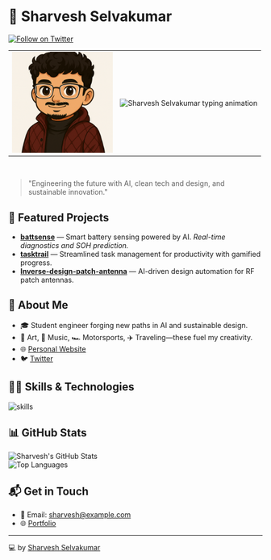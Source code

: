 # 👋 Sharvesh Selvakumar

[![Follow on Twitter](https://img.shields.io/badge/Twitter-%40Sharvesh_14-1DA1F2?style=flat-square&logo=twitter&logoColor=white)](https://x.com/Sharvesh_14?t=AVstc0BoWbhh2WFnikeu_w&s=08)

<table>
  <tr>
    <td>
      <img src="https://github.com/sharvesh1401/sharvesh1401/blob/cddcc79842f0ed38d552e3d494211c5c4b755755/profile%20image.png" alt="Sharvesh Selvakumar profile" width="200"/>
    </td>
    <td>
      <img src="https://readme-typing-svg.demolab.com?font=Roboto&size=30&pause=1000&color=7B3FE4&width=435&lines=Aspiring+Engineer;AI+Enthusiast;Sustainable+Innovation+Advocate" alt="Sharvesh Selvakumar typing animation"/>
    </td>
  </tr>
</table>

<br/>

> "Engineering the future with AI, clean tech and design, and sustainable innovation."

## 🚀 Featured Projects

- **[battsense](https://github.com/sharvesh1401/battsense)** — Smart battery sensing powered by AI. *Real-time diagnostics and SOH prediction.*
- **[tasktrail](https://github.com/sharvesh1401/tasktrail)** — Streamlined task management for productivity with gamified progress.
- **[Inverse-design-patch-antenna](https://github.com/sharvesh1401/Inverse-design-patch-antenna)** — AI-driven design automation for RF patch antennas.

## 🌱 About Me

- 🎓 Student engineer forging new paths in AI and sustainable design.
- 🎨 Art, 🎵 Music, 🏎 Motorsports, ✈️ Traveling—these fuel my creativity.
- 🌐 [Personal Website](https://sharveshfolio.netlify.app)
- 🐦 [Twitter](https://x.com/Sharvesh_14?t=AVstc0BoWbhh2WFnikeu_w&s=08)

## 🧑‍💻 Skills & Technologies

![skills](https://skillicons.dev/icons?i=python,typescript,c,react,tailwind,supabase,gradio,netlify,git&theme=light)

## 📊 GitHub Stats

![Sharvesh's GitHub Stats](https://github-readme-stats.vercel.app/api?username=sharvesh1401&show_icons=true&hide_title=true&count_private=true&theme=radical)  
![Top Languages](https://github-readme-stats.vercel.app/api/top-langs/?username=sharvesh1401&layout=compact&hide_title=true&theme=radical)

## 📬 Get in Touch

- 📧 Email: sharvesh@example.com
- 🌐 [Portfolio](https://sharveshfolio.netlify.app)

---

💻 by [Sharvesh Selvakumar](https://sharveshfolio.netlify.app)

